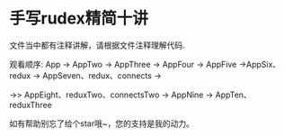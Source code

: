<h1>手写rudex精简十讲</h1>


文件当中都有注释讲解，请根据文件注释理解代码.

观看顺序: App -> AppTwo -> AppThree -> AppFour -> AppFive ->AppSix、redux -> AppSeven、redux、connects -> 


->> AppEight、reduxTwo、connectsTwo -> AppNine -> AppTen、reduxThree

如有帮助别忘了给个star哦~，您的支持是我的动力。
